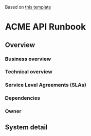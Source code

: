 Based on [this template](https://docs.google.com/document/d/1h4y6cdCOkwr3tXHn5a_zd1j8nSPvqKWDxiM7r5sqrrs/edit?usp=sharing)

# ACME API Runbook

## Overview

### Business overview

### Technical overview

### Service Level Agreements (SLAs)

### Dependencies

### Owner

## System detail
